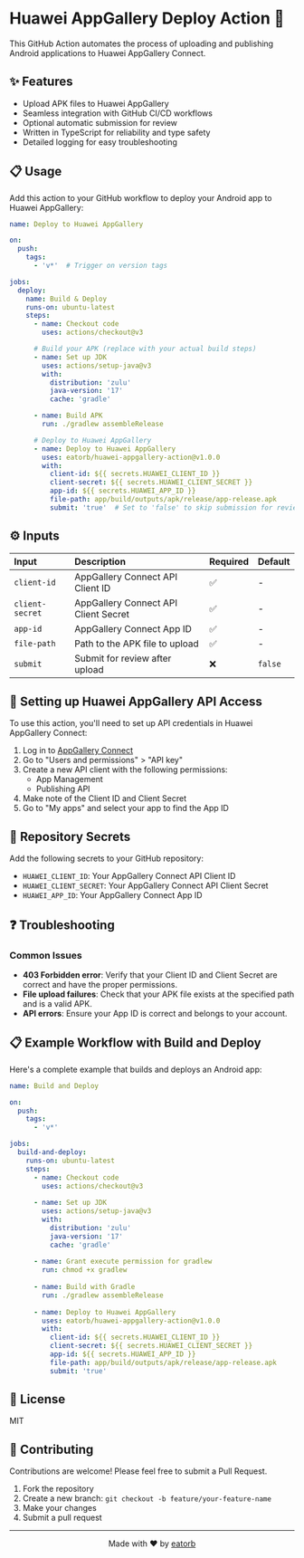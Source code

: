 # Huawei AppGallery Deploy Action 🚀

This GitHub Action automates the process of uploading and publishing Android applications to Huawei AppGallery Connect.

## ✨ Features

- Upload APK files to Huawei AppGallery
- Seamless integration with GitHub CI/CD workflows
- Optional automatic submission for review
- Written in TypeScript for reliability and type safety
-  Detailed logging for easy troubleshooting

## 📋 Usage

Add this action to your GitHub workflow to deploy your Android app to Huawei AppGallery:

```yaml
name: Deploy to Huawei AppGallery

on:
  push:
    tags:
      - 'v*'  # Trigger on version tags

jobs:
  deploy:
    name: Build & Deploy
    runs-on: ubuntu-latest
    steps:
      - name: Checkout code
        uses: actions/checkout@v3

      # Build your APK (replace with your actual build steps)
      - name: Set up JDK
        uses: actions/setup-java@v3
        with:
          distribution: 'zulu'
          java-version: '17'
          cache: 'gradle'

      - name: Build APK
        run: ./gradlew assembleRelease

      # Deploy to Huawei AppGallery
      - name: Deploy to Huawei AppGallery
        uses: eatorb/huawei-appgallery-action@v1.0.0
        with:
          client-id: ${{ secrets.HUAWEI_CLIENT_ID }}
          client-secret: ${{ secrets.HUAWEI_CLIENT_SECRET }}
          app-id: ${{ secrets.HUAWEI_APP_ID }}
          file-path: app/build/outputs/apk/release/app-release.apk
          submit: 'true'  # Set to 'false' to skip submission for review
```

## ⚙️ Inputs

| Input | Description | Required | Default |
|:------|:------------|:---------|:--------|
| `client-id` | AppGallery Connect API Client ID | ✅ | - |
| `client-secret` | AppGallery Connect API Client Secret | ✅ | - |
| `app-id` | AppGallery Connect App ID | ✅ | - |
| `file-path` | Path to the APK file to upload | ✅ | - |
| `submit` | Submit for review after upload | ❌ | `false` |

## 🔑 Setting up Huawei AppGallery API Access

To use this action, you'll need to set up API credentials in Huawei AppGallery Connect:

1. Log in to [AppGallery Connect](https://developer.huawei.com/consumer/en/console)
2. Go to "Users and permissions" > "API key"
3. Create a new API client with the following permissions:
    - App Management
    - Publishing API
4. Make note of the Client ID and Client Secret
5. Go to "My apps" and select your app to find the App ID

## 🔐 Repository Secrets

Add the following secrets to your GitHub repository:

- `HUAWEI_CLIENT_ID`: Your AppGallery Connect API Client ID
- `HUAWEI_CLIENT_SECRET`: Your AppGallery Connect API Client Secret
- `HUAWEI_APP_ID`: Your AppGallery Connect App ID


## ❓ Troubleshooting

### Common Issues

- **403 Forbidden error**: Verify that your Client ID and Client Secret are correct and have the proper permissions.
- **File upload failures**: Check that your APK file exists at the specified path and is a valid APK.
- **API errors**: Ensure your App ID is correct and belongs to your account.

## 📋 Example Workflow with Build and Deploy

Here's a complete example that builds and deploys an Android app:

```yaml
name: Build and Deploy

on:
  push:
    tags:
      - 'v*'

jobs:
  build-and-deploy:
    runs-on: ubuntu-latest
    steps:
      - name: Checkout code
        uses: actions/checkout@v3
        
      - name: Set up JDK
        uses: actions/setup-java@v3
        with:
          distribution: 'zulu'
          java-version: '17'
          cache: 'gradle'
          
      - name: Grant execute permission for gradlew
        run: chmod +x gradlew
        
      - name: Build with Gradle
        run: ./gradlew assembleRelease
        
      - name: Deploy to Huawei AppGallery
        uses: eatorb/huawei-appgallery-action@v1.0.0
        with:
          client-id: ${{ secrets.HUAWEI_CLIENT_ID }}
          client-secret: ${{ secrets.HUAWEI_CLIENT_SECRET }}
          app-id: ${{ secrets.HUAWEI_APP_ID }}
          file-path: app/build/outputs/apk/release/app-release.apk
          submit: 'true'
```

## 📜 License

MIT

## 🤝 Contributing

Contributions are welcome! Please feel free to submit a Pull Request.

1. Fork the repository
2. Create a new branch: `git checkout -b feature/your-feature-name`
3. Make your changes
4. Submit a pull request

---
<p align="center">
  Made with ❤️ by <a href="https://github.com/eatorb">eatorb</a>
</p>
